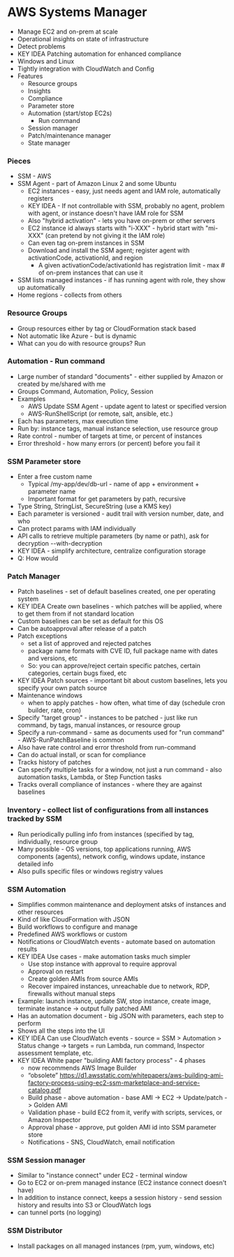 # AWS Systems Manager
- Manage EC2 and on-prem at scale
- Operational insights on state of infrastructure
- Detect problems
- KEY IDEA Patching automation for enhanced compliance
- Windows and Linux
- Tightly integration with CloudWatch and Config
- Features
  - Resource groups
  - Insights
  - Compliance
  - Parameter store
  - Automation (start/stop EC2s)
    - Run command
  - Session manager
  - Patch/maintenance manager
  - State manager

### Pieces
- SSM - AWS
- SSM Agent - part of Amazon Linux 2 and some Ubuntu
  - EC2 instances - easy, just needs agent and IAM role, automatically registers
  - KEY IDEA - If not controllable with SSM, probably no agent, problem with agent, or instance doesn't have IAM role for SSM
  - Also "hybrid activation" - lets you have on-prem or other servers
  - EC2 instance id always starts with "i-XXX" - hybrid start with "mi-XXX" (can pretend by not giving it the IAM role)
  - Can even tag on-prem instances in SSM
  - Download and install the SSM agent; register agent with activationCode, activationId, and region
    - A given activationCode/activationId has registration limit - max # of on-prem instances that can use it
- SSM lists managed instances - if has running agent with role, they show up automatically
- Home regions - collects from others

### Resource Groups
- Group resources either by tag or CloudFormation stack based
- Not automatic like Azure - but is dynamic
- What can you do with resource groups? Run

### Automation - Run command
- Large number of standard "documents" - either supplied by Amazon or created by me/shared with me
- Groups Command, Automation, Policy, Session
- Examples
  - AWS Update SSM Agent - update agent to latest or specified version
  - AWS-RunShellScript (or remote, salt, ansible, etc.)
- Each has parameters, max execution time
- Run by: instance tags, manual instance selection, use resource group
- Rate control - number of targets at time, or percent of instances
- Error threshold - how many errors (or percent) before you fail it

### SSM Parameter store
- Enter a free custom name 
  - Typical /my-app/dev/db-url - name of app + environment + parameter name
  - Important format for get parameters by path, recursive
- Type String, StringList, SecureString (use a KMS key)
- Each parameter is versioned - audit trail with version number, date, and who
- Can protect params with IAM individually
- API calls to retrieve multiple parameters (by name or path), ask for decryption --with-decryption
- KEY IDEA - simplify architecture, centralize configuration storage
- Q: How would

### Patch Manager
- Patch baselines - set of default baselines created, one per operating system
- KEY IDEA Create own baselines - which patches will be applied, where to get them from if not standard location
- Custom baselines can be set as default for this OS
- Can be autoapproval after release of a patch
- Patch exceptions 
  - set a list of approved and rejected patches
  - package name formats with CVE ID, full package name with dates and versions, etc
  - So: you can approve/reject certain specific patches, certain categories, certain bugs fixed, etc
- KEY IDEA Patch sources - important bit about custom baselines, lets you specify your own patch source
- Maintenance windows
  - when to apply patches - how often, what time of day (schedule cron builder, rate, cron)
- Specify "target group" - instances to be patched - just like run command, by tags, manual instances, or resource group
- Specify a run-command - same as documents used for "run command" - AWS-RunPatchBaseline is common
- Also have rate control and error threshold from run-command
- Can do actual install, or scan for compliance
- Tracks history of patches
- Can specify multiple tasks for a window, not just a run command - also automation tasks, Lambda, or Step Function tasks
- Tracks overall compliance of instances - where they are against baselines

### Inventory - collect list of configurations from all instances tracked by SSM
- Run periodically pulling info from instances (specified by tag, individually, resource group
- Many possible - OS versions, top applications running, AWS components (agents), network config, windows update, instance detailed info
- Also pulls specific files or windows registry values

### SSM Automation
- Simplifies common maintenance and deployment atsks of instances and other resources
- Kind of like CloudFormation with JSON 
- Build workflows to configure and manage
- Predefined AWS workflows or custom
- Notifications or CloudWatch events - automate based on automation results
- KEY IDEA Use cases - make automation tasks much simpler
  - Use stop instance with approval to require approval
  - Approval on restart
  - Create golden AMIs from source AMIs
  - Recover impaired instances, unreachable due to network, RDP, firewalls without manual steps
- Example: launch instance, update SW, stop instance, create image, terminate instance -> output fully patched AMI
- Has an automation document - big JSON with parameters, each step to perform
- Shows all the steps into the UI 
- KEY IDEA Can use CloudWatch events - source = SSM > Automation > Status change -> targets = run Lambda, run command, Inspector assessment template, etc.
- KEY IDEA White paper "building AMI factory process" - 4 phases
  - now recommends AWS Image Builder
  - “obsolete” https://d1.awsstatic.com/whitepapers/aws-building-ami-factory-process-using-ec2-ssm-marketplace-and-service-catalog.pdf
  - Build phase - above automation - base AMI -> EC2 -> Update/patch -> Golden AMI
  - Validation phase - build EC2 from it, verify with scripts, services, or Amazon Inspector
  - Approval phase - approve, put golden AMI id into SSM parameter store
  - Notifications - SNS, CloudWatch, email notification

### SSM Session manager
- Similar to "instance connect" under EC2 - terminal window
- Go to EC2 or on-prem managed instance (EC2 instance connect doesn't have)
- In addition to instance connect, keeps a session history - send session history and results into S3 or CloudWatch logs
- can tunnel ports (no logging)

### SSM Distributor
- Install packages on all managed instances (rpm, yum, windows, etc)
